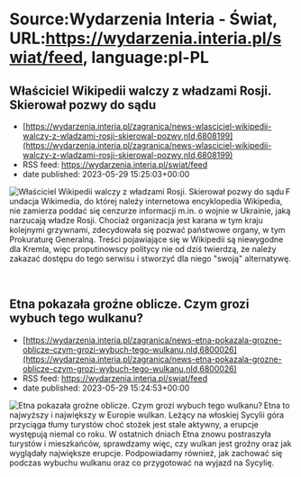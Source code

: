 # Source:Wydarzenia Interia - Świat, URL:https://wydarzenia.interia.pl/swiat/feed, language:pl-PL

## Właściciel Wikipedii walczy z władzami Rosji. Skierował pozwy do sądu
 - [https://wydarzenia.interia.pl/zagranica/news-wlasciciel-wikipedii-walczy-z-wladzami-rosji-skierowal-pozwy,nId,6808199](https://wydarzenia.interia.pl/zagranica/news-wlasciciel-wikipedii-walczy-z-wladzami-rosji-skierowal-pozwy,nId,6808199)
 - RSS feed: https://wydarzenia.interia.pl/swiat/feed
 - date published: 2023-05-29 15:25:03+00:00

<p><a href="https://wydarzenia.interia.pl/zagranica/news-wlasciciel-wikipedii-walczy-z-wladzami-rosji-skierowal-pozwy,nId,6808199"><img align="left" alt="Właściciel Wikipedii walczy z władzami Rosji. Skierował pozwy do sądu" src="https://i.iplsc.com/wlasciciel-wikipedii-walczy-z-wladzami-rosji-skierowal-pozwy/000H7OSEUC71G9VQ-C321.jpg" /></a>Fundacja Wikimedia, do której należy internetowa encyklopedia Wikipedia, nie zamierza poddać się cenzurze informacji m.in. o wojnie w Ukrainie, jaką narzucają władze Rosji. Chociaż organizacja jest karana w tym kraju kolejnymi grzywnami, zdecydowała się pozwać państwowe organy, w tym Prokuraturę Generalną. Treści pojawiające się w Wikipedii są niewygodne dla Kremla, więc proputinowscy politycy nie od dziś twierdzą, że należy zakazać dostępu do tego serwisu i stworzyć dla niego &quot;swoją&quot; alternatywę.</p><br clear="all" />

## Etna pokazała groźne oblicze. Czym grozi wybuch tego wulkanu?
 - [https://wydarzenia.interia.pl/zagranica/news-etna-pokazala-grozne-oblicze-czym-grozi-wybuch-tego-wulkanu,nId,6800026](https://wydarzenia.interia.pl/zagranica/news-etna-pokazala-grozne-oblicze-czym-grozi-wybuch-tego-wulkanu,nId,6800026)
 - RSS feed: https://wydarzenia.interia.pl/swiat/feed
 - date published: 2023-05-29 15:24:53+00:00

<p><a href="https://wydarzenia.interia.pl/zagranica/news-etna-pokazala-grozne-oblicze-czym-grozi-wybuch-tego-wulkanu,nId,6800026"><img align="left" alt="Etna pokazała groźne oblicze. Czym grozi wybuch tego wulkanu?" src="https://i.iplsc.com/etna-pokazala-grozne-oblicze-czym-grozi-wybuch-tego-wulkanu/000H7MHBBBK0BL09-C321.jpg" /></a>Etna to najwyższy i największy w Europie wulkan. Leżący na włoskiej Sycylii góra przyciąga tłumy turystów choć stożek jest stale aktywny, a erupcje występują niemal co roku. W ostatnich dniach Etna znowu postraszyła turystów i mieszkańców, sprawdzamy więc, czy wulkan jest groźny oraz jak wyglądały największe erupcje. Podpowiadamy również, jak zachować się podczas wybuchu wulkanu oraz co przygotować na wyjazd na Sycylię.</p><br clear="all" />

